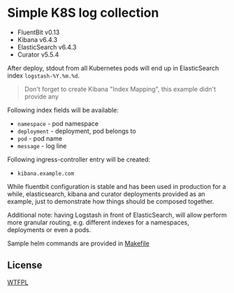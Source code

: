# Simple K8S log collection

* FluentBit v0.13
* Kibana v6.4.3
* ElasticSearch v6.4.3
* Curator v5.5.4

After deploy, stdout from all Kubernetes pods will end up in ElasticSearch
index `logstash-%Y.%m.%d`.

> Don't forget to create Kibana "Index Mapping", this example didn't provide any 

Following index fields will be available:

* `namespace` - pod namespace
* `deployment` - deployment, pod belongs to 
* `pod` - pod name
* `message` - log line

Following ingress-controller entry will be created:
* `kibana.example.com`

While fluentbit configuration is stable and has been used in production
for a while, elasticsearch, kibana and curator deployments provided as an example, 
just to demonstrate how things should be composed together.

Additional note: having Logstash in front of ElasticSearch, will allow
perform more granular routing, e.g. different indexes for a namespaces, deployments
or even a pods.

Sample helm commands are provided in [Makefile](./Makefile)

## License

[WTFPL](http://www.wtfpl.net/)
